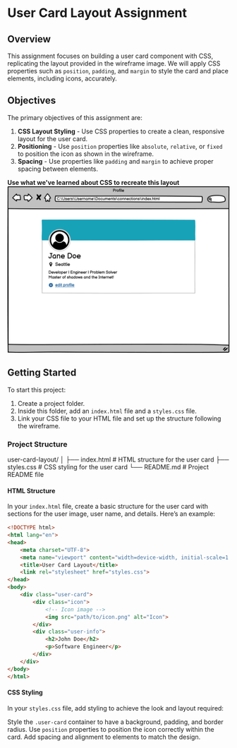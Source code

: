 # User Card Layout Assignment

## Overview

This assignment focuses on building a user card component with CSS, replicating the layout provided in the wireframe image. We will apply CSS properties such as `position`, `padding`, and `margin` to style the card and place elements, including icons, accurately.

## Objectives

The primary objectives of this assignment are:
1. **CSS Layout Styling** - Use CSS properties to create a clean, responsive layout for the user card.
2. **Positioning** - Use `position` properties like `absolute`, `relative`, or `fixed` to position the icon as shown in the wireframe.
3. **Spacing** - Use properties like `padding` and `margin` to achieve proper spacing between elements.

**Use what we've learned about CSS to recreate this layout**
![User Card](image.png)

## Getting Started

To start this project:
1. Create a project folder.
2. Inside this folder, add an `index.html` file and a `styles.css` file.
3. Link your CSS file to your HTML file and set up the structure following the wireframe.

### Project Structure
user-card-layout/ │ ├── index.html # HTML structure for the user card ├── styles.css # CSS styling for the user card └── README.md # Project README file


#### HTML Structure

In your `index.html` file, create a basic structure for the user card with sections for the user image, user name, and details. Here’s an example:

```html
<!DOCTYPE html>
<html lang="en">
<head>
    <meta charset="UTF-8">
    <meta name="viewport" content="width=device-width, initial-scale=1.0">
    <title>User Card Layout</title>
    <link rel="stylesheet" href="styles.css">
</head>
<body>
    <div class="user-card">
        <div class="icon">
            <!-- Icon image -->
            <img src="path/to/icon.png" alt="Icon">
        </div>
        <div class="user-info">
            <h2>John Doe</h2>
            <p>Software Engineer</p>
        </div>
    </div>
</body>
</html>
```

#### CSS Styling
In your `styles.css` file, add styling to achieve the look and layout required:

Style the `.user-card` container to have a background, padding, and border radius.
Use `position` properties to position the icon correctly within the card.
Add spacing and alignment to elements to match the design. 

